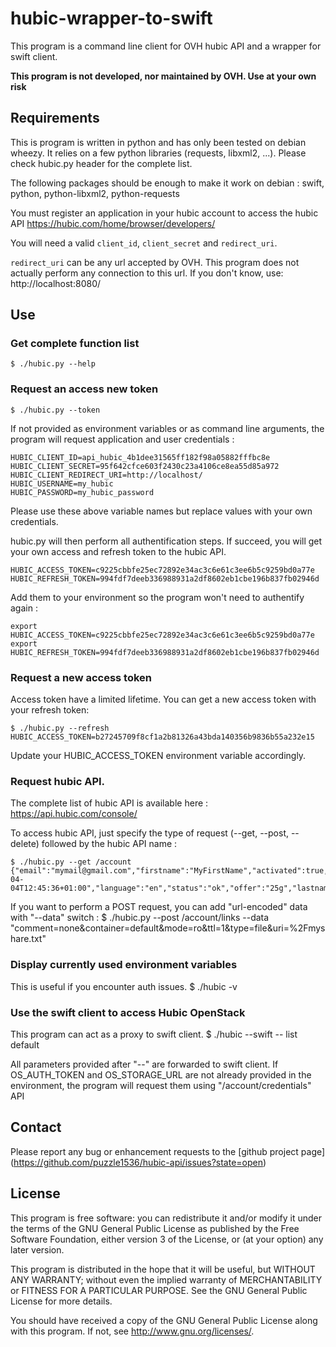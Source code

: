 hubic-wrapper-to-swift
======================

This program is a command line client for OVH hubic API and a wrapper for swift
client.

**This program is not developed, nor maintained by OVH. Use at your own risk**

Requirements
------------

This is program is written in python and has only been tested on debian
wheezy. It relies on a few python libraries (requests, libxml2, ...). Please
check hubic.py header for the complete list.

The following packages should be enough to make it work on debian :
swift, python, python-libxml2, python-requests

You must register an application in your hubic account to access the hubic API
https://hubic.com/home/browser/developers/

You will need a valid `client_id`, `client_secret` and `redirect_uri`.

`redirect_uri` can be any url accepted by OVH. This program does not actually
perform any connection to this url. If you don't know, use:
http://localhost:8080/

Use
---
### Get complete function list
    $ ./hubic.py --help

### Request an access new token
    $ ./hubic.py --token

If not provided as environment variables or as command line arguments, the
program will request application and user credentials :

    HUBIC_CLIENT_ID=api_hubic_4b1dee31565ff182f98a05882fffbc8e  
    HUBIC_CLIENT_SECRET=95f642cfce603f2430c23a4106ce8ea55d85a972  
    HUBIC_CLIENT_REDIRECT_URI=http://localhost/  
    HUBIC_USERNAME=my_hubic  
    HUBIC_PASSWORD=my_hubic_password  

Please use these above variable names but replace values with your own
credentials.

hubic.py will then perform all authentification steps.
If succeed, you will get your own access and refresh token to the hubic API.

    HUBIC_ACCESS_TOKEN=c9225cbbfe25ec72892e34ac3c6e61c3ee6b5c9259bd0a77e   
    HUBIC_REFRESH_TOKEN=994fdf7deeb336988931a2df8602eb1cbe196b837fb02946d   

Add them to your environment so the program won't need to authentify again :

    export HUBIC_ACCESS_TOKEN=c9225cbbfe25ec72892e34ac3c6e61c3ee6b5c9259bd0a77e   
    export HUBIC_REFRESH_TOKEN=994fdf7deeb336988931a2df8602eb1cbe196b837fb02946d   

### Request a new access token
Access token have a limited lifetime. You can get a new access token with your
refresh token:

    $ ./hubic.py --refresh
    HUBIC_ACCESS_TOKEN=b27245709f8cf1a2b81326a43bda140356b9836b55a232e15

Update your HUBIC_ACCESS_TOKEN environment variable accordingly.

### Request hubic API.
The complete list of hubic API is available here : https://api.hubic.com/console/

To access hubic API, just specify the type of request (--get, --post, --delete)
followed by the hubic API name :

    $ ./hubic.py --get /account
    {"email":"mymail@gmail.com","firstname":"MyFirstName","activated":true,"creationDate":"2013-04-04T12:45:36+01:00","language":"en","status":"ok","offer":"25g","lastname":"MyLastName"}

If you want to perform a POST request, you can add "url-encoded" data with
"--data" switch :
    $ ./hubic.py --post /account/links --data "comment=none&container=default&mode=ro&ttl=1&type=file&uri=%2Fmyshare.txt"

### Display currently used environment variables
This is useful if you encounter auth issues.
    $ ./hubic -v

### Use the swift client to access Hubic OpenStack 
This program can act as a proxy to swift client.
    $ ./hubic --swift -- list default

All parameters provided after "--" are forwarded to swift client.  If
OS_AUTH_TOKEN and OS_STORAGE_URL are not already provided in the environment,
the program will request them using "/account/credentials" API

Contact
-------

Please report any bug or enhancement requests to the [github project page]
(https://github.com/puzzle1536/hubic-api/issues?state=open)

License
-------

This program is free software: you can redistribute it and/or modify
it under the terms of the GNU General Public License as published by
the Free Software Foundation, either version 3 of the License, or
(at your option) any later version.

This program is distributed in the hope that it will be useful,
but WITHOUT ANY WARRANTY; without even the implied warranty of
MERCHANTABILITY or FITNESS FOR A PARTICULAR PURPOSE.  See the
GNU General Public License for more details.

You should have received a copy of the GNU General Public License
along with this program.  If not, see <http://www.gnu.org/licenses/>.
